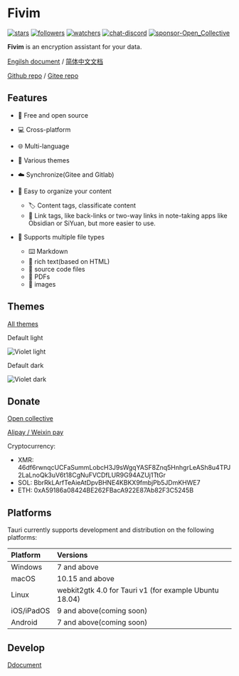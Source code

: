 # Fivim

[![stars](https://img.shields.io/github/stars/fivim?style=social)](https://github.com/fivim/fivim)
[![followers](https://img.shields.io/github/followers/fivim?style=social)](https://github.com/fivim/fivim)
[![watchers](https://img.shields.io/github/watchers/fivim/fivim?style=social)](https://github.com/fivim/fivim)
[![chat-discord](https://img.shields.io/badge/chat-discord-7289da.svg)](https://github.com/fivim/fivim)
[![sponsor-Open_Collective](https://img.shields.io/badge/sponsor-Open%20Collective-blue.svg)](https://github.com/fivim/fivim)

**Fivim** is an encryption assistant for your data.

[Engilsh document](https://fivim.top/en/) / [简体中文文档](https://fivim.top/zh-cn/)

[Github repo](https://github.com/fivim/fivim) / [Gitee repo](https://gitee.com/fivim/fivim/)

## Features

- 💌 Free and open source
- 💻 Cross-platform
- 🌐 Multi-language
- 🎨 Various themes
- ☁️ Synchronize(Gitee and Gitlab)
- 🙂 Easy to organize your content

  - 🏷️ Content tags, classificate content
  - 🔗 Link tags, like back-links or two-way links in note-taking apps like Obsidian or SiYuan, but more easier to use.

- 🧮 Supports multiple file types
  - ⌨️ Markdown
  - 📖 rich text(based on HTML)
  - 🔣 source code files
  - 📔 PDFs
  - 🎵 images

## Themes

[All themes](https://fivim.top/en/themes/)

Default light

![Violet light](https://fivim.top/default_light.png)

Default dark

![Violet dark](https://fivim.top/default_dark.png)

## Donate

[Open collective](https://opencollective.com/fivim)

[Alipay / Weixin pay](https://github.com/newproplus)

Cryptocurrency:

- XMR: 46df6rwnqcUCFaSummLobcH3J9sWgqYASF8Znq5HnhgrLeASh8u4TPJ2LaLnoQk3uV6t18CgNuFVCDfLUR9G94AZUj1TtGr
- SOL: BbrRkLArfTeAieAtDpvBHNE4KBKX9fmbjPb5JDmKHWE7
- ETH: 0xA59186a08424BE262FBacA922E87Ab82F3C5245B

## Platforms

Tauri currently supports development and distribution on the following platforms:

| Platform   | Versions                                               |
| :--------- | :----------------------------------------------------- |
| Windows    | 7 and above                                            |
| macOS      | 10.15 and above                                        |
| Linux      | webkit2gtk 4.0 for Tauri v1 (for example Ubuntu 18.04) |
| iOS/iPadOS | 9 and above(coming soon)                               |
| Android    | 7 and above(coming soon)                               |

## Develop

[Ddocument](https://fivim.top/en/develop/build/)
